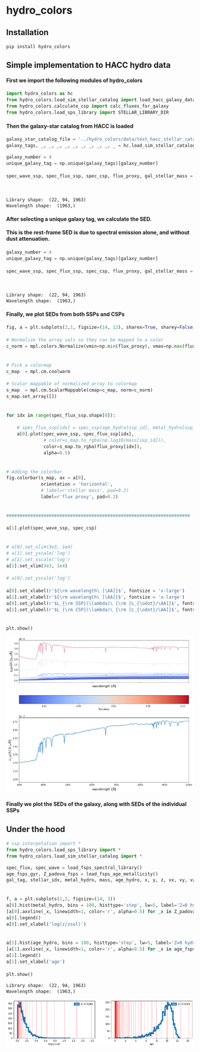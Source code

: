 # hydro_colors

<!-- WARNING: THIS FILE WAS AUTOGENERATED! DO NOT EDIT! -->

## Installation

``` sh
pip install hydro_colors
```

## Simple implementation to HACC hydro data

#### First we import the following modules of hydro_colors

``` python
import hydro_colors as hc
from hydro_colors.load_sim_stellar_catalog import load_hacc_galaxy_data
from hydro_colors.calculate_csp import calc_fluxes_for_galaxy
from hydro_colors.load_sps_library import STELLAR_LIBRARY_DIR
```

#### Then the galaxy-star catalog from HACC is loaded

``` python
galaxy_star_catalog_file = '../hydro_colors/data/test_hacc_stellar_catalog/Gals_Z0.txt'
galaxy_tags, _, _, _, _, _, _, _, _, _, _ = hc.load_sim_stellar_catalog.load_hacc_galaxy_data(galaxy_star_catalog_file)
```

``` python
galaxy_number = 4
unique_galaxy_tag = np.unique(galaxy_tags)[galaxy_number]

spec_wave_ssp, spec_flux_ssp, spec_csp, flux_proxy, gal_stellar_mass = hc.calculate_csp.calc_fluxes_for_galaxy(galaxy_star_catalog_file,
                                                                                                               unique_galaxy_tag,
                                                                                                               STELLAR_LIBRARY_DIR)
```

    Library shape:  (22, 94, 1963)
    Wavelength shape:  (1963,)

#### After selecting a unique galaxy tag, we calculate the SED.

#### This is the rest-frame SED is due to spectral emission alone, and without dust attenuation.

``` python
galaxy_number = 4
unique_galaxy_tag = np.unique(galaxy_tags)[galaxy_number]

spec_wave_ssp, spec_flux_ssp, spec_csp, flux_proxy, gal_stellar_mass = hc.calculate_csp.calc_fluxes_for_galaxy(galaxy_star_catalog_file,
                                                                                                               unique_galaxy_tag,
                                                                                                               STELLAR_LIBRARY_DIR)
```

    Library shape:  (22, 94, 1963)
    Wavelength shape:  (1963,)

#### Finally, we plot SEDs from both SSPs and CSPs

``` python
fig, a = plt.subplots(2,1, figsize=(14, 12), sharex=True, sharey=False)

# Normalize the array vals so they can be mapped to a color
c_norm = mpl.colors.Normalize(vmin=np.min(flux_proxy), vmax=np.max(flux_proxy))


# Pick a colormap
c_map  = mpl.cm.coolwarm

# Scalar mappable of normalized array to colormap
s_map  = mpl.cm.ScalarMappable(cmap=c_map, norm=c_norm)
s_map.set_array([])


for idx in range(spec_flux_ssp.shape[0]):
    
    # spec_flux_ssp[idx] = spec_ssp(age_hydro[ssp_id], metal_hydro[ssp_id], mass[ssp_id])
    a[0].plot(spec_wave_ssp, spec_flux_ssp[idx], 
              # color=s_map.to_rgba(np.log10(mass[ssp_id])), 
              color=s_map.to_rgba(flux_proxy[idx]), 
              alpha=0.5)

    
# Adding the colorbar
fig.colorbar(s_map, ax = a[0], 
             orientation = 'horizontal', 
             # label=r'stellar mass', pad=0.2)
             label=r'flux proxy', pad=0.2)
    

#####################################################################

a[1].plot(spec_wave_ssp, spec_csp)


# a[0].set_xlim(3e3, 1e4)
# a[1].set_yscale('log')
# a[1].set_xscale('log')
a[1].set_xlim(3e3, 1e4)

# a[0].set_yscale('log')

a[0].set_xlabel(r'${\rm wavelength\ [\AA]}$', fontsize = 'x-large')
a[1].set_xlabel(r'${\rm wavelength\ [\AA]}$', fontsize = 'x-large')
a[0].set_ylabel(r'$L_{\rm SSP}(\lambda)\ {\rm [L_{\odot}/\AA]}$', fontsize = 'x-large')
a[1].set_ylabel(r'$L_{\rm CSP}(\lambda)\ {\rm [L_{\odot}/\AA]}$', fontsize = 'x-large')


plt.show()
```

![](index_files/figure-commonmark/cell-6-output-1.png)

#### Finally we plot the SEDs of the galaxy, along with SEDs of the individual SSPs

## Under the hood

``` python
# ssp_interpolation import *
from hydro_colors.load_sps_library import *
from hydro_colors.load_sim_stellar_catalog import *
```

``` python
spec_flux, spec_wave = load_fsps_spectral_library()
age_fsps_gyr, Z_padova_fsps = load_fsps_age_metallicity()
gal_tag, stellar_idx, metal_hydro, mass, age_hydro, x, y, z, vx, vy, vz = load_hacc_galaxy_data()


f, a = plt.subplots(1,2, figsize=(14, 3))
a[0].hist(metal_hydro, bins = 100, histtype='step', lw=5, label='Z=0 hydro');
[a[0].axvline(_x, linewidth=1, color='r', alpha=0.5) for _x in Z_padova_fsps];
a[0].legend()
a[0].set_xlabel('log(z/zsol)')


a[1].hist(age_hydro, bins = 100, histtype='step', lw=5, label='Z=0 hydro');
[a[1].axvline(_x, linewidth=1, color='r', alpha=0.5) for _x in age_fsps_gyr];
a[1].legend()
a[1].set_xlabel('age')

plt.show()
```

    Library shape:  (22, 94, 1963)
    Wavelength shape:  (1963,)

![](index_files/figure-commonmark/cell-8-output-2.png)
